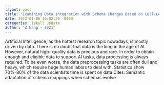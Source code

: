 ```yaml
--- 
layout: post 
title: "Examining Data Integration with Schema Changes Based on Cell-Level Mapping Using Deep Learning Models" 
date: 2022-01-06 10:02:50 -0400 
categories: jekyll update 
author: "Z Wang - 2021" 
--- 
```

Artificial Intelligence, as the hottest research topic nowadays, is mostly driven by data. There is no doubt that data is the king in the age of AI. However, natural high- quality data is precious and rare. In order to obtain enough and eligible data to support AI tasks, data processing is always required. To be even worse, the data preprocessing tasks are often dull and heavy, which require huge human labors to deal with. Statistics show 70%-80% of the data scientists time is spent on data Cites: Semantic adaptation of schema mappings when schemas evolve